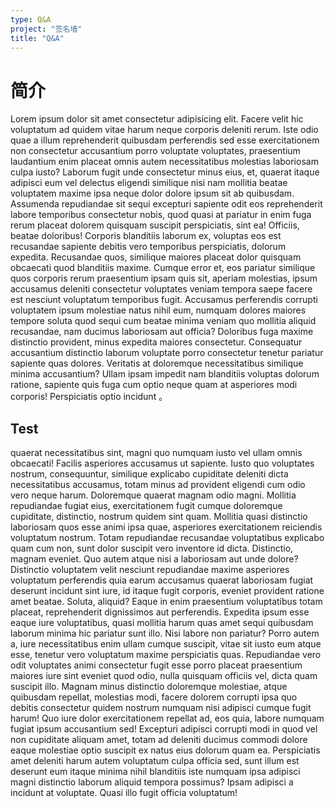 ```yaml
---
type: Q&A
project: "签名墙"
title: "Q&A"
---
```


# 简介

Lorem ipsum dolor sit amet consectetur adipisicing elit. Facere velit hic voluptatum ad quidem vitae harum neque corporis deleniti rerum. Iste odio quae a illum reprehenderit quibusdam perferendis sed esse exercitationem non consectetur accusantium porro voluptate voluptates, praesentium laudantium enim placeat omnis autem necessitatibus molestias laboriosam culpa iusto? Laborum fugit unde consectetur minus eius, et, quaerat itaque adipisci eum vel delectus eligendi similique nisi nam mollitia beatae voluptatem maxime ipsa neque dolor dolore ipsum sit ab quibusdam. Assumenda repudiandae sit sequi excepturi sapiente odit eos reprehenderit labore temporibus consectetur nobis, quod quasi at pariatur in enim fuga rerum placeat dolorem quisquam suscipit perspiciatis, sint ea! Officiis, beatae doloribus! Corporis blanditiis laborum ex, voluptas eos est recusandae sapiente debitis vero temporibus perspiciatis, dolorum expedita. Recusandae quos, similique maiores placeat dolor quisquam obcaecati quod blanditiis maxime. Cumque error et, eos pariatur similique quos corporis rerum praesentium ipsam quis sit, aperiam molestias, ipsum accusamus deleniti consectetur voluptates veniam tempora saepe facere est nesciunt voluptatum temporibus fugit. Accusamus perferendis corrupti voluptatem ipsum molestiae natus nihil eum, numquam dolores maiores tempore soluta quod sequi cum beatae minima veniam quo mollitia aliquid recusandae, nam ducimus laboriosam aut officia? Doloribus fuga maxime distinctio provident, minus expedita maiores consectetur. Consequatur accusantium distinctio laborum voluptate porro consectetur tenetur pariatur sapiente quas dolores. Veritatis at doloremque necessitatibus similique minima accusantium? Ullam ipsam impedit nam blanditiis voluptas dolorum ratione, sapiente quis fuga cum optio neque quam at asperiores modi corporis! Perspiciatis optio incidunt 。

## Test

quaerat necessitatibus sint, magni quo numquam iusto vel ullam omnis obcaecati! Facilis asperiores accusamus ut sapiente. Iusto quo voluptates nostrum, consequuntur, similique explicabo cupiditate deleniti dicta necessitatibus accusamus, totam minus ad provident eligendi cum odio vero neque harum. Doloremque quaerat magnam odio magni. Mollitia repudiandae fugiat eius, exercitationem fugit cumque doloremque cupiditate, distinctio, nostrum quidem sint quam. Mollitia quasi distinctio laboriosam quos esse animi ipsa quae, asperiores exercitationem reiciendis voluptatum nostrum. Totam repudiandae recusandae voluptatibus explicabo quam cum non, sunt dolor suscipit vero inventore id dicta. Distinctio, magnam eveniet. Quo autem atque nisi a laboriosam aut unde dolore? Distinctio voluptatem velit nesciunt repudiandae maxime asperiores voluptatum perferendis quia earum accusamus quaerat laboriosam fugiat deserunt incidunt sint iure, id itaque fugit corporis, eveniet provident ratione amet beatae. Soluta, aliquid? Eaque in enim praesentium voluptatibus totam placeat, reprehenderit dignissimos aut perferendis. Expedita ipsum esse eaque iure voluptatibus, quasi mollitia harum quas amet sequi quibusdam laborum minima hic pariatur sunt illo. Nisi labore non pariatur? Porro autem a, iure necessitatibus enim ullam cumque suscipit, vitae sit iusto eum atque esse, tenetur vero voluptatum maxime perspiciatis quas. Repudiandae vero odit voluptates animi consectetur fugit esse porro placeat praesentium maiores iure sint eveniet quod odio, nulla quisquam officiis vel, dicta quam suscipit illo. Magnam minus distinctio doloremque molestiae, atque quibusdam repellat, molestias modi, facere dolorem corrupti ipsa quo debitis consectetur quidem nostrum numquam nisi adipisci cumque fugit harum! Quo iure dolor exercitationem repellat ad, eos quia, labore numquam fugiat ipsum accusantium sed! Excepturi adipisci corrupti modi in quod vel non cupiditate aliquam amet, totam ad deleniti ducimus commodi dolore eaque molestiae optio suscipit ex natus eius dolorum quam ea. Perspiciatis amet deleniti harum autem voluptatum culpa officia sed, sunt illum est deserunt eum itaque minima nihil blanditiis iste numquam ipsa adipisci magni distinctio laborum aliquid tempora possimus? Ipsam adipisci a incidunt at voluptate. Quasi illo fugit officia voluptatum!